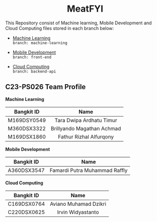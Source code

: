 <h1 align=center>MeatFYI</h1>

This Repository consist of Machine learning, Mobile Development and Cloud Computing files stored in each branch below:

- [Machine Learning](https://github.com/C23-PS026/Bangkit-2023-C23-PS026/tree/machine-learning) 
  <br>`branch: machine-learning`
  
- [Mobile Development](https://github.com/C23-PS026/Bangkit-2023-C23-PS026/tree/front-end)
  <br>`branch: front-end`
  
- [Cloud Computing](https://github.com/C23-PS026/Bangkit-2023-C23-PS026/tree/backend-api)
  <br>`branch: backend-api`
  
## C23-PS026 Team Profile

**Machine Learning**

| Bangkit ID | Name |
|:----------:|:----:|
|M169DSY0549|Tara Dwipa Ardhatu Timur|
|M360DSX3322|Brillyando Magathan Achmad|
|M169DSX1860|Fathur Rizhal Alfurqony|

**Mobile Development**

| Bangkit ID | Name |
|:----------:|:----:|
|A360DSX3547|Famardi Putra Muhammad Raffly|

**Cloud Computing**

| Bangkit ID | Name |
|:----------:|:----:|
|C169DSX0764|Aviano Muhamad Dzikri|
|C220DSX0625|Irvin Widyastanto|
